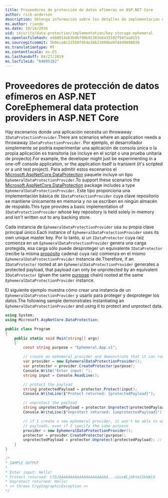 ```yaml
---
title: Proveedores de protección de datos efímeros en ASP.NET Core
author: rick-anderson
description: Obtenga información sobre los detalles de implementación de los proveedores de protección de datos efímeros ASP.NET Core.
ms.author: riande
ms.date: 10/14/2016
uid: security/data-protection/implementation/key-storage-ephemeral
ms.openlocfilehash: e4b0014ab3bdbf90b91383e8a33102f94faa8153
ms.sourcegitcommit: 5b0eca8c21550f95de3bb21096bd4fd4d9098026
ms.translationtype: MT
ms.contentlocale: es-ES
ms.lasthandoff: 04/27/2019
ms.locfileid: "64895182"
---
```

# <a name="ephemeral-data-protection-providers-in-aspnet-core"></a><span data-ttu-id="bffb6-103">Proveedores de protección de datos efímeros en ASP.NET Core</span><span class="sxs-lookup"><span data-stu-id="bffb6-103">Ephemeral data protection providers in ASP.NET Core</span></span>

<a name="data-protection-implementation-key-storage-ephemeral"></a>

<span data-ttu-id="bffb6-104">Hay escenarios donde una aplicación necesita un throwaway `IDataProtectionProvider`.</span><span class="sxs-lookup"><span data-stu-id="bffb6-104">There are scenarios where an application needs a throwaway `IDataProtectionProvider`.</span></span> <span data-ttu-id="bffb6-105">Por ejemplo, el desarrollador simplemente se podría experimentar una aplicación de consola única o la propia aplicación es transitoria (se incluye en el script o una prueba unitaria de proyecto).</span><span class="sxs-lookup"><span data-stu-id="bffb6-105">For example, the developer might just be experimenting in a one-off console application, or the application itself is transient (it's scripted or a unit test project).</span></span> <span data-ttu-id="bffb6-106">Para admitir estos escenarios el [Microsoft.AspNetCore.DataProtection](https://www.nuget.org/packages/Microsoft.AspNetCore.DataProtection/) paquete incluye un tipo `EphemeralDataProtectionProvider`.</span><span class="sxs-lookup"><span data-stu-id="bffb6-106">To support these scenarios the [Microsoft.AspNetCore.DataProtection](https://www.nuget.org/packages/Microsoft.AspNetCore.DataProtection/) package includes a type `EphemeralDataProtectionProvider`.</span></span> <span data-ttu-id="bffb6-107">Este tipo proporciona una implementación básica de `IDataProtectionProvider` cuya clave repositorio se mantiene únicamente en memoria y no se escriben en ningún almacén de respaldo.</span><span class="sxs-lookup"><span data-stu-id="bffb6-107">This type provides a basic implementation of `IDataProtectionProvider` whose key repository is held solely in-memory and isn't written out to any backing store.</span></span>

<span data-ttu-id="bffb6-108">Cada instancia de `EphemeralDataProtectionProvider` usa su propia clave principal único.</span><span class="sxs-lookup"><span data-stu-id="bffb6-108">Each instance of `EphemeralDataProtectionProvider` uses its own unique master key.</span></span> <span data-ttu-id="bffb6-109">Por lo tanto, si un `IDataProtector` cuya raíz comienza en un `EphemeralDataProtectionProvider` genera una carga protegida, esa carga sólo puede desproteger un equivalente `IDataProtector` (recibe la misma [propósito](xref:security/data-protection/consumer-apis/purpose-strings#data-protection-consumer-apis-purposes) cadena) cuya raíz comienza en el mismo `EphemeralDataProtectionProvider` instancia de.</span><span class="sxs-lookup"><span data-stu-id="bffb6-109">Therefore, if an `IDataProtector` rooted at an `EphemeralDataProtectionProvider` generates a protected payload, that payload can only be unprotected by an equivalent `IDataProtector` (given the same [purpose](xref:security/data-protection/consumer-apis/purpose-strings#data-protection-consumer-apis-purposes) chain) rooted at the same `EphemeralDataProtectionProvider` instance.</span></span>

<span data-ttu-id="bffb6-110">El siguiente ejemplo muestra cómo crear una instancia de un `EphemeralDataProtectionProvider` y usarlo para proteger y desproteger los datos.</span><span class="sxs-lookup"><span data-stu-id="bffb6-110">The following sample demonstrates instantiating an `EphemeralDataProtectionProvider` and using it to protect and unprotect data.</span></span>

```csharp
using System;
using Microsoft.AspNetCore.DataProtection;

public class Program
{
    public static void Main(string[] args)
    {
        const string purpose = "Ephemeral.App.v1";

        // create an ephemeral provider and demonstrate that it can round-trip a payload
        var provider = new EphemeralDataProtectionProvider();
        var protector = provider.CreateProtector(purpose);
        Console.Write("Enter input: ");
        string input = Console.ReadLine();

        // protect the payload
        string protectedPayload = protector.Protect(input);
        Console.WriteLine($"Protect returned: {protectedPayload}");

        // unprotect the payload
        string unprotectedPayload = protector.Unprotect(protectedPayload);
        Console.WriteLine($"Unprotect returned: {unprotectedPayload}");

        // if I create a new ephemeral provider, it won't be able to unprotect existing
        // payloads, even if I specify the same purpose
        provider = new EphemeralDataProtectionProvider();
        protector = provider.CreateProtector(purpose);
        unprotectedPayload = protector.Unprotect(protectedPayload); // THROWS
    }
}

/*
* SAMPLE OUTPUT
*
* Enter input: Hello!
* Protect returned: CfDJ8AAAAAAAAAAAAAAAAAAAAA...uGoxWLjGKtm1SkNACQ
* Unprotect returned: Hello!
* << throws CryptographicException >>
*/
```
